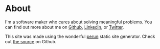 About
=====

I'm a software maker who cares about solving meaningful problems.
You can find out more about me on [Github](https://github.com/jstaffans),
[Linkedin](https://www.linkedin.com/in/jstaffans), or [Twitter](https://twitter.com/jstaffans). 

This site was made using the wonderful [perun](https://perun.io/) static site generator.
Check out [the source](https://github.com/jstaffans/jstaffans.github.io) on Github.




